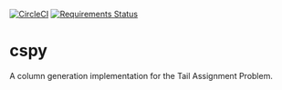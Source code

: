 [![CircleCI](https://circleci.com/gh/torressa/cspy.svg?style=svg)](https://circleci.com/gh/torressa/cspy) 
[![Requirements Status](https://requires.io/github/torressa/jpath/requirements.svg?branch=master)](https://requires.io/github/torressa/jpath/requirements/?branch=master)

# cspy

A column generation implementation for the Tail Assignment Problem.

